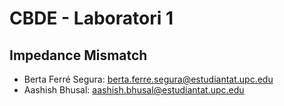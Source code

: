 # CBDE - Laboratori 1

## Impedance Mismatch

- Berta Ferré Segura: berta.ferre.segura@estudiantat.upc.edu
- Aashish Bhusal: aashish.bhusal@estudiantat.upc.edu
